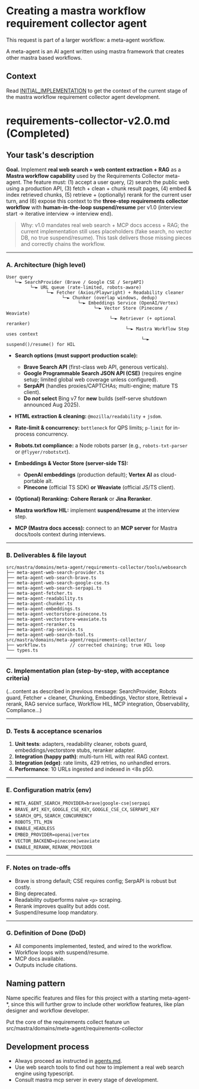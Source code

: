 # Creating a mastra workflow requirement collector agent

This request is part of a larger workflow: a meta-agent workflow.

A meta-agent is an AI agent written using mastra framework that creates other mastra based workflows.

## Context

Read [INITIAL_IMPLEMENTATION](mastra-ufsc-server/ai_notes/META_AGENT/INITIAL_IMPLEMENTATION.md) to get the context of the current stage of the mastra workflow requirement collector agent development.

# requirements-collector-v2.0.md (Completed)

## Your task's description

**Goal.** Implement **real web search + web content extraction + RAG** as a **Mastra workflow capability** used by the Requirements Collector meta-agent. The feature must: (1) accept a user query, (2) search the public web using a production API, (3) fetch + clean + chunk result pages, (4) embed & index retrieved chunks, (5) retrieve + (optionally) rerank for the current user turn, and (6) expose this context to the **three-step requirements collector workflow** with **human-in-the-loop suspend/resume** per v1.0 (interview start → iterative interview → interview end).

> Why: v1.0 mandates real web search + MCP docs access + RAG; the current implementation still uses placeholders (fake search, no vector DB, no true suspend/resume). This task delivers those missing pieces and correctly chains the workflow.

---

### A. Architecture (high level)

```
User query
   └─► SearchProvider (Brave / Google CSE / SerpAPI)
         └─► URL queue (rate-limited, robots-aware)
               └─► Fetcher (Axios/Playwright) + Readability cleaner
                     └─► Chunker (overlap windows, dedup)
                           └─► Embeddings Service (OpenAI/Vertex)
                                 └─► Vector Store (Pinecone / Weaviate)
                                       └─► Retriever (+ optional reranker)
                                             └─► Mastra Workflow Step uses context
                                                   └─► suspend()/resume() for HIL
```

- **Search options (must support production scale):**
  - **Brave Search API** (first-class web API, generous verticals).
  - **Google Programmable Search JSON API (CSE)** (requires engine setup; limited global web coverage unless configured).
  - **SerpAPI** (handles proxies/CAPTCHAs; multi-engine; mature TS client).
  - **Do _not_ select** Bing v7 for **new** builds (self-serve shutdown announced Aug 2025).

- **HTML extraction & cleaning:** `@mozilla/readability` + `jsdom`.

- **Rate-limit & concurrency:** `bottleneck` for QPS limits; `p-limit` for in-process concurrency.

- **Robots.txt compliance:** a Node robots parser (e.g., `robots-txt-parser` or `@flyyer/robotstxt`).

- **Embeddings & Vector Store (server-side TS):**
  - **OpenAI embeddings** (production default); **Vertex AI** as cloud-portable alt.
  - **Pinecone** (official TS SDK) **or** **Weaviate** (official JS/TS client).

- **(Optional) Reranking:** **Cohere Rerank** or **Jina Reranker**.

- **Mastra workflow HIL:** implement **suspend/resume** at the interview step.

- **MCP (Mastra docs access):** connect to an **MCP server** for Mastra docs/tools context during interviews.

---

### B. Deliverables & file layout

```
src/mastra/domains/meta-agent/requirements-collector/tools/websearch
├── meta-agent-web-search-provider.ts
├── meta-agent-web-search-brave.ts
├── meta-agent-web-search-google-cse.ts
├── meta-agent-web-search-serpapi.ts
├── meta-agent-fetcher.ts
├── meta-agent-readability.ts
├── meta-agent-chunker.ts
├── meta-agent-embeddings.ts
├── meta-agent-vectorstore-pinecone.ts
├── meta-agent-vectorstore-weaviate.ts
├── meta-agent-reranker.ts
├── meta-agent-rag-service.ts
├── meta-agent-web-search-tool.ts
src/mastra/domains/meta-agent/requirements-collector/
├── workflow.ts         // corrected chaining; true HIL loop
└── types.ts
```

---

### C. Implementation plan (step-by-step, with acceptance criteria)

(…content as described in previous message: SearchProvider, Robots guard, Fetcher + cleaner, Chunking, Embeddings, Vector store, Retrieval + rerank, RAG service surface, Workflow HIL, MCP integration, Observability, Compliance…)

---

### D. Tests & acceptance scenarios

1. **Unit tests**: adapters, readability cleaner, robots guard, embeddings/vectorstore stubs, reranker adapter.
2. **Integration (happy path)**: multi-turn HIL with real RAG context.
3. **Integration (edge)**: rate limits, 429 retries, no unhandled errors.
4. **Performance**: 10 URLs ingested and indexed in <8s p50.

---

### E. Configuration matrix (env)

- `META_AGENT_SEARCH_PROVIDER=brave|google-cse|serpapi`
- `BRAVE_API_KEY`, `GOOGLE_CSE_KEY`, `GOOGLE_CSE_CX`, `SERPAPI_KEY`
- `SEARCH_QPS`, `SEARCH_CONCURRENCY`
- `ROBOTS_TTL_MIN`
- `ENABLE_HEADLESS`
- `EMBED_PROVIDER=openai|vertex`
- `VECTOR_BACKEND=pinecone|weaviate`
- `ENABLE_RERANK`, `RERANK_PROVIDER`

---

### F. Notes on trade-offs

- Brave is strong default; CSE requires config; SerpAPI is robust but costly.
- Bing deprecated.
- Readability outperforms naive `<p>` scraping.
- Rerank improves quality but adds cost.
- Suspend/resume loop mandatory.

---

### G. Definition of Done (DoD)

- All components implemented, tested, and wired to the workflow.
- Workflow loops with suspend/resume.
- MCP docs available.
- Outputs include citations.

## Naming pattern

Name specific features and files for this project with a starting meta-agent-*, since this will further grow to include other workflow features, like plan designer and workflow developer.

Put the core of the requirements collect feature un src/mastra/domains/meta-agent/requirements-collector

## Development process

- Always proceed as instructed in [agents.md](../../../../../mastra-ufsc-server/agents.md).
- Use web search tools to find out how to implement a real web search engine using typescript.
- Consult mastra mcp server in every stage of development.